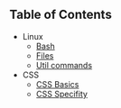 ## Table of Contents

- Linux
    * [Bash](chsh_linux_bash.md)
    * [Files](chsh_linux_files.md)
    * [Util commands](chsh_util_commands.md)
- CSS
    * [CSS Basics](chsh_css_basics.md)
    * [CSS Specifity](chsh_css_specifity.md)

